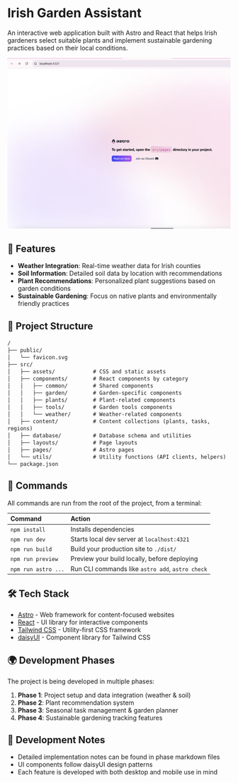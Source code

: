 # Irish Garden Assistant

An interactive web application built with Astro and React that helps Irish gardeners select suitable plants and implement sustainable gardening practices based on their local conditions.

![Garden Assistant Preview](astro-landing.png)

## 🌱 Features

- **Weather Integration**: Real-time weather data for Irish counties
- **Soil Information**: Detailed soil data by location with recommendations
- **Plant Recommendations**: Personalized plant suggestions based on garden conditions
- **Sustainable Gardening**: Focus on native plants and environmentally friendly practices

## 🚀 Project Structure

```text
/
├── public/
│   └── favicon.svg
├── src/
│   ├── assets/            # CSS and static assets
│   ├── components/        # React components by category
│   │   ├── common/        # Shared components
│   │   ├── garden/        # Garden-specific components
│   │   ├── plants/        # Plant-related components
│   │   ├── tools/         # Garden tools components
│   │   └── weather/       # Weather-related components
│   ├── content/           # Content collections (plants, tasks, regions)
│   ├── database/          # Database schema and utilities
│   ├── layouts/           # Page layouts
│   ├── pages/             # Astro pages
│   └── utils/             # Utility functions (API clients, helpers)
└── package.json
```

## 🧞 Commands

All commands are run from the root of the project, from a terminal:

| Command                | Action                                           |
| :--------------------- | :----------------------------------------------- |
| `npm install`          | Installs dependencies                            |
| `npm run dev`          | Starts local dev server at `localhost:4321`      |
| `npm run build`        | Build your production site to `./dist/`          |
| `npm run preview`      | Preview your build locally, before deploying     |
| `npm run astro ...`    | Run CLI commands like `astro add`, `astro check` |

## 🛠️ Tech Stack

- [Astro](https://astro.build/) - Web framework for content-focused websites
- [React](https://reactjs.org/) - UI library for interactive components
- [Tailwind CSS](https://tailwindcss.com/) - Utility-first CSS framework
- [daisyUI](https://daisyui.com/) - Component library for Tailwind CSS

## 🌍 Development Phases

The project is being developed in multiple phases:

1. **Phase 1**: Project setup and data integration (weather & soil)
2. **Phase 2**: Plant recommendation system
3. **Phase 3**: Seasonal task management & garden planner
4. **Phase 4**: Sustainable gardening tracking features

## 📝 Development Notes

- Detailed implementation notes can be found in phase markdown files
- UI components follow daisyUI design patterns
- Each feature is developed with both desktop and mobile use in mind